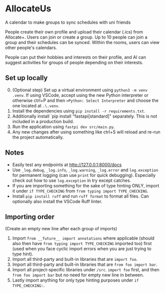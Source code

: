 # AllocateUs

A calendar to make groups to sync schedules with uni friends

People create their own profile and upload their calendar (.ics) from Allocate+. Users can join or create a group. Up to 10 people can join a group and their schedules can be synced. Within the rooms, users can view other people's calendars.

People can put their hobbies and interests on their profile, and AI can suggest activities for groups of people depending on their interests.

## Set up locally
0. (Optional step) Set up a virtual environment using `python3 -m venv .venv`. If using VSCode, accept using the new Python interpreter or otherwise ctrl+P and then `>Python: Select Interpreter` and choose the one located at `.\.venv`.
1. Install the dependencies using `pip install -r requirements.txt`.
2. Additionally install `pip install "fastapi[standard]" separately. This is not included in a production build.
3. Run the application using `fastpi dev src/main.py`.
4. Any new changes after using something like ctrl+S will reload and re-run the project automatically.

## Notes
- Easily test any endpoints at http://127.0.0.1:8000/docs 
- Use `_log.debug`, `_log.info`, `_log.warning`, `_log.error` and `log.exception` for permanent logging (can use `print` for quick debugging). Especially check out how to use `log.exception` in try except catches.
- If you are importing something for the sake of type hinting ONLY, import it under `if TYPE_CHECKING` from `from typing import TYPE_CHECKING`.
- Install `pip install ruff` and run `ruff format` to format all files. Can optionally also install the VSCode Ruff linter.

## Importing order
(Create an empty new line after each group of imports)
1. Import `from __future__ import annotations` where applicable (should also then have `from typing import TYPE_CHECKING` imported too) first (used when you face cyclic import errors when you are just trying to type hint).
2. Import all third-party and built-in libraries that are `import foo`.
3. Import all third-party and built-in libraries that are `from foo import bar`.
4. Import all project-specific libraries under `/src`. `import foo` first, and then `from foo import bar` but no need for empty new line in between.
5. Lastly import anything for only type hinting purposes under `if TYPE_CHECKING:`.
